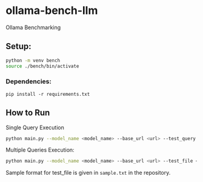 # ollama-bench-llm
Ollama Benchmarking 

## Setup:

```bash
python -m venv bench
source ./bench/bin/activate
```

### Dependencies:
```
pip install -r requirements.txt
```

## How to Run

Single Query Execution
```bash
python main.py --model_name <model_name> --base_url <url> --test_query <test_query>
```

Multiple Queries Execution:
```bash
python main.py --model_name <model_name> --base_url <url> --test_file <file_path_txt>
```

Sample format for test_file is given in `sample.txt` in the repository.

